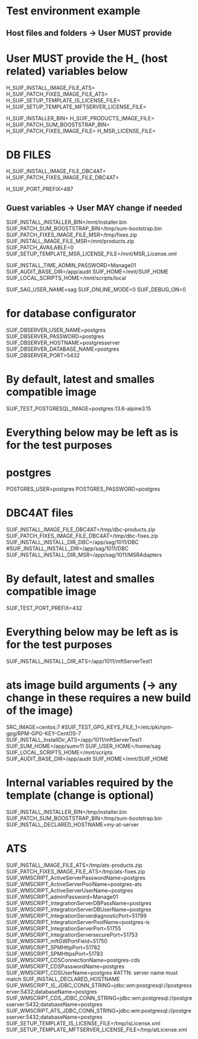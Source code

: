 # Test environment example

## Host files and folders -> User MUST provide


# User MUST provide the H_ (host related) variables below
  
H_SUIF_INSTALL_IMAGE_FILE_ATS=
H_SUIF_PATCH_FIXES_IMAGE_FILE_ATS=
H_SUIF_SETUP_TEMPLATE_IS_LICENSE_FILE=
H_SUIF_SETUP_TEMPLATE_MFTSERVER_LICENSE_FILE=

H_SUIF_INSTALLER_BIN=
H_SUIF_PRODUCTS_IMAGE_FILE=
H_SUIF_PATCH_SUM_BOOSTSTRAP_BIN=
H_SUIF_PATCH_FIXES_IMAGE_FILE=
H_MSR_LICENSE_FILE=
# DB FILES
H_SUIF_INSTALL_IMAGE_FILE_DBC4AT=
H_SUIF_PATCH_FIXES_IMAGE_FILE_DBC4AT=

H_SUIF_PORT_PREFIX=487

## Guest variables -> User MAY change if needed

SUIF_INSTALL_INSTALLER_BIN=/mnt/installer.bin
SUIF_PATCH_SUM_BOOSTSTRAP_BIN=/tmp/sum-bootstrap.bin
SUIF_PATCH_FIXES_IMAGE_FILE_MSR=/tmp/fixes.zip
SUIF_INSTALL_IMAGE_FILE_MSR=/mnt/products.zip
SUIF_PATCH_AVAILABLE=0
SUIF_SETUP_TEMPLATE_MSR_LICENSE_FILE=/mnt/MSR_License.xml
 
SUIF_INSTALL_TIME_ADMIN_PASSWORD=Manage01
SUIF_AUDIT_BASE_DIR=/app/audit
SUIF_HOME=/mnt/SUIF_HOME
SUIF_LOCAL_SCRIPTS_HOME=/mnt/scripts/local

SUIF_SAG_USER_NAME=sag
SUIF_ONLINE_MODE=0
SUIF_DEBUG_ON=0

# for database configurator
SUIF_DBSERVER_USER_NAME=postgres
SUIF_DBSERVER_PASSWORD=postgres
SUIF_DBSERVER_HOSTNAME=postgresserver
SUIF_DBSERVER_DATABASE_NAME=postgres
SUIF_DBSERVER_PORT=5432

# By default, latest and smalles compatible image
SUIF_TEST_POSTGRESQL_IMAGE=postgres:13.6-alpine3.15

# Everything below may be left as is for the test purposes

# postgres
POSTGRES_USER=postgres
POSTGRES_PASSWORD=postgres
# DBC4AT files
SUIF_INSTALL_IMAGE_FILE_DBC4AT=/tmp/dbc-products.zip
SUIF_PATCH_FIXES_IMAGE_FILE_DBC4AT=/tmp/dbc-fixes.zip
SUIF_INSTALL_INSTALL_DIR_DBC=/app/sag/1011/DBC
#SUIF_INSTALL_INSTALL_DIR=/app/sag/1011/DBC
SUIF_INSTALL_INSTALL_DIR_MSR=/app/sag/1011/MSRAdapters




# By default, latest and smalles compatible image 
SUIF_TEST_PORT_PREFIX=432

# Everything below may be left as is for the test purposes
 SUIF_INSTALL_INSTALL_DIR_ATS=/app/1011/mftServerTest1

# ats image build arguments (-> any change in these requires a new build of the image)
SRC_IMAGE=centos:7
#SUIF_TEST_GPG_KEYS_FILE_1=/etc/pki/rpm-gpg/RPM-GPG-KEY-CentOS-7
SUIF_INSTALL_InstallDir_ATS=/app/1011/mftServerTest1 
SUIF_SUM_HOME=/app/sumv11
SUIF_USER_HOME=/home/sag
SUIF_LOCAL_SCRIPTS_HOME=/mnt/scripts
SUIF_AUDIT_BASE_DIR=/app/audit
SUIF_HOME=/mnt/SUIF_HOME

# Internal variables required by the template (change is optional)
SUIF_INSTALL_INSTALLER_BIN=/tmp/installer.bin
SUIF_PATCH_SUM_BOOSTSTRAP_BIN=/tmp/sum-bootstrap.bin
SUIF_INSTALL_DECLARED_HOSTNAME=my-at-server
# ATS
SUIF_INSTALL_IMAGE_FILE_ATS=/tmp/ats-products.zip
SUIF_PATCH_FIXES_IMAGE_FILE_ATS=/tmp/ats-fixes.zip
SUIF_WMSCRIPT_ActiveServerPasswordName=postgres
SUIF_WMSCRIPT_ActiveServerPoolName=postgres-ats
SUIF_WMSCRIPT_ActiveServerUserName=postgres
SUIF_WMSCRIPT_adminPassword=Manage01
SUIF_WMSCRIPT_IntegrationServerDBPassName=postgres
SUIF_WMSCRIPT_IntegrationServerDBUserName=postgres
SUIF_WMSCRIPT_IntegrationServerdiagnosticPort=51799
SUIF_WMSCRIPT_IntegrationServerPoolName=postgres-is
SUIF_WMSCRIPT_IntegrationServerPort=51755
SUIF_WMSCRIPT_IntegrationServersecurePort=51753
SUIF_WMSCRIPT_mftGWPortField=51750
SUIF_WMSCRIPT_SPMHttpPort=51782
SUIF_WMSCRIPT_SPMHttpsPort=51783
SUIF_WMSCRIPT_CDSConnectionName=postgres-cds
SUIF_WMSCRIPT_CDSPasswordName=postgres
SUIF_WMSCRIPT_CDSUserName=postgres
#ATTN: server name must match SUIF_INSTALL_DECLARED_HOSTNAME
SUIF_WMSCRIPT_IS_JDBC_CONN_STRING=jdbc:wm:postgresql://postgresserver:5432;databaseName=postgres
SUIF_WMSCRIPT_CDS_JDBC_CONN_STRING=jdbc:wm:postgresql://postgresserver:5432;databaseName=postgres
SUIF_WMSCRIPT_ATS_JDBC_CONN_STRING=jdbc:wm:postgresql://postgresserver:5432;databaseName=postgres
SUIF_SETUP_TEMPLATE_IS_LICENSE_FILE=/tmp/isLicense.xml
SUIF_SETUP_TEMPLATE_MFTSERVER_LICENSE_FILE=/tmp/atLicense.xml
